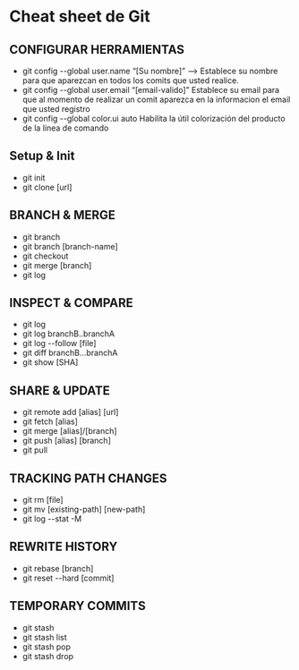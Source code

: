 # **Cheat sheet de Git**

## CONFIGURAR HERRAMIENTAS

- git config --global user.name “[Su nombre]”
   --> Establece su nombre para que aparezcan en todos los comits que usted realice.
- git config --global user.email “[email-valido]”
    Establece su email para que al momento de realizar un comit aparezca en la informacion el email que usted registro
- git config --global color.ui auto
    Habilita la útil colorización del producto de la línea de comando


## Setup & Init

- git init
- git clone [url]

## BRANCH & MERGE

- git branch
- git branch [branch-name]
- git checkout
- git merge [branch]
- git log

## INSPECT & COMPARE
- git log
- git log branchB..branchA
- git log --follow [file]
- git diff branchB...branchA
- git show [SHA]

## SHARE & UPDATE
- git remote add [alias] [url]
- git fetch [alias]
- git merge [alias]/[branch]
- git push [alias] [branch]
- git pull

## TRACKING PATH CHANGES
- git rm [file]
- git mv [existing-path] [new-path]
- git log --stat -M

## REWRITE HISTORY
- git rebase [branch]
- git reset --hard [commit]

## TEMPORARY COMMITS
- git stash
- git stash list
- git stash pop
- git stash drop
